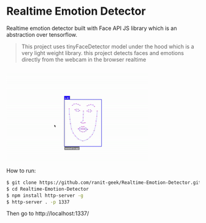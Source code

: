 # Realtime Emotion Detector


Realtime emotion detector built with Face API JS library which is an abstraction over tensorflow.


> This project uses tinyFaceDetector model under the hood which is a very light weight library. 
> this project detects faces and emotions directly from the webcam in the browser realtime

![](resources/example.gif)


How to run:

```sh
$ git clone https://github.com/ranit-geek/Realtime-Emotion-Detector.git
$ cd Realtime-Emotion-Detector
$ npm install http-server -g
$ http-server . -p 1337
```

Then go to http://localhost:1337/